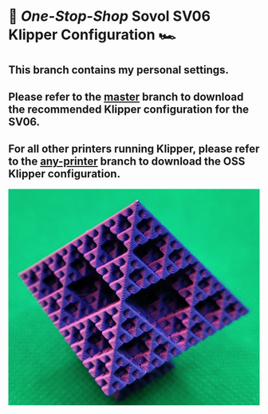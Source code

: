 # 🚨 *One-Stop-Shop* Sovol SV06 Klipper Configuration 🏎️

## This branch contains my personal settings.

## Please refer to the [master](https://github.com/bassamanator/Sovol-SV06-firmware/tree/master) branch to download the recommended Klipper configuration for the SV06.

## For all other printers running Klipper, please refer to the [any-printer](https://github.com/bassamanator/Sovol-SV06-firmware/tree/any-printer) branch to download the OSS Klipper configuration.

<img src="./images/octahedroflake.jpg" />
